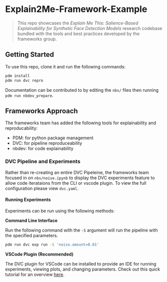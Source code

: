 Explain2Me-Framework-Example
================

<!-- WARNING: THIS FILE WAS AUTOGENERATED! DO NOT EDIT! -->

> This repo showcases the *Explain Me This: Salience-Based
> Explainability for Synthetic Face Detection Models* research codebase
> bundled with the tools and best practices developed by the frameworks
> group.

## Getting Started

To use this repo, clone it and run the following commands:

``` bash
pdm install
pdm run dvc repro
```

Documentation can be contributed to by editing the `nbs/` files then
running `pdm run nbdev_prepare`.

## Frameworks Approach

The frameworks team has added the following tools for explainability and
reproducability:

- PDM: for python package management
- DVC: for pipeline reproduceability
- nbdev: for code explainability

### DVC Pipeline and Experiments

Rather than re-creating an entire DVC Pipeleine, the frameworks team
focused in on `nbs/noise.ipynb` to display the DVC experiments feature
to allow code iterataions from the CLI or vscode plugin. To view the
full configuration please view `dvc.yaml`.

#### Running Experiments

Experiments can be run using the following methods:

**Command Line Interface**

Run the following command with the `-S` argument will run the pipeline
with the specified parameters.

``` bash
pdm run dvc exp run -S 'noise.amount=0.01'
```

**VSCode Plugin (Recommended)**

The DVC plugin for VSCode can be installed to provide an IDE for running
experiments, viewing plots, and changing parameters. Check out this
quick tutorial for an overview
[here](https://www.youtube.com/watch?v=LHi3SWGD9nc).
